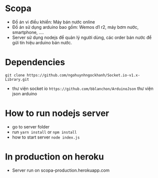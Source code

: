 # Scopa
- Đồ án vi điều khiển: Máy bán nước online 
- Đồ án sử dụng arduino bao gồm: Wemos d1 r2, máy bơm nước, smartphone, ....
- Server sử dụng nodejs để quản lý người dùng, các order bán nước để gửi tín hiệu arduino bán nước.

# Dependencies
`git clone https://github.com/ngohuynhngockhanh/Socket.io-v1.x-Library.git `
- thư viện socket io
`https://github.com/bblanchon/ArduinoJson` thư viện json arduino

# How to run nodejs server 
- go to server folder
- run `yarn install` or `npm install`
- how to start server `node index.js`

# In production on heroku 
- Server run on scopa-production.herokuapp.com